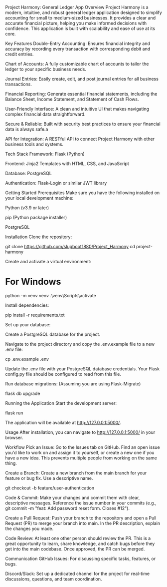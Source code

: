 Project Harmony: General Ledger App
Overview
Project Harmony is a modern, intuitive, and robust general ledger application designed to simplify accounting for small to medium-sized businesses. It provides a clear and accurate financial picture, helping you make informed decisions with confidence. This application is built with scalability and ease of use at its core.

Key Features
Double-Entry Accounting: Ensures financial integrity and accuracy by recording every transaction with corresponding debit and credit entries.

Chart of Accounts: A fully customizable chart of accounts to tailor the ledger to your specific business needs.

Journal Entries: Easily create, edit, and post journal entries for all business transactions.

Financial Reporting: Generate essential financial statements, including the Balance Sheet, Income Statement, and Statement of Cash Flows.

User-Friendly Interface: A clean and intuitive UI that makes navigating complex financial data straightforward.

Secure & Reliable: Built with security best practices to ensure your financial data is always safe.a

API for Integration: A RESTful API to connect Project Harmony with other business tools and systems.

Tech Stack
Framework: Flask (Python)

Frontend: Jinja2 Templates with HTML, CSS, and JavaScript

Database: PostgreSQL

Authentication: Flask-Login or similar JWT library

Getting Started
Prerequisites
Make sure you have the following installed on your local development machine:

Python (v3.9 or later)

pip (Python package installer)

PostgreSQL

Installation
Clone the repository:

git clone https://github.com/slugboot1880/Project_Harmony
cd project-harmony

Create and activate a virtual environment:

# For Windows
python -m venv venv
.\venv\Scripts\activate

Install dependencies:

pip install -r requirements.txt

Set up your database:

Create a PostgreSQL database for the project.

Navigate to the project directory and copy the .env.example file to a new .env file:

cp .env.example .env

Update the .env file with your PostgreSQL database credentials. Your Flask config.py file should be configured to read from this file.

Run database migrations: (Assuming you are using Flask-Migrate)

flask db upgrade

Running the Application
Start the development server:

flask run

The application will be available at http://127.0.0.1:5000/.

Usage
After installation, you can navigate to http://127.0.0.1:5000/ in your browser.

Workflow
Pick an Issue: Go to the Issues tab on GitHub. Find an open issue you'd like to work on and assign it to yourself, or create a new one if you have a new idea. This prevents multiple people from working on the same thing.

Create a Branch: Create a new branch from the main branch for your feature or bug fix. Use a descriptive name.

git checkout -b feature/user-authentication

Code & Commit: Make your changes and commit them with clear, descriptive messages. Reference the issue number in your commits (e.g., git commit -m "feat: Add password reset form. Closes #12").

Create a Pull Request: Push your branch to the repository and open a Pull Request (PR) to merge your branch into main. In the PR description, explain the changes you made.

Code Review: At least one other person should review the PR. This is a great opportunity to learn, share knowledge, and catch bugs before they get into the main codebase. Once approved, the PR can be merged.

Communication
GitHub Issues: For discussing specific tasks, features, or bugs.

Discord/Slack: Set up a dedicated channel for the project for real-time discussions, questions, and team coordination.
